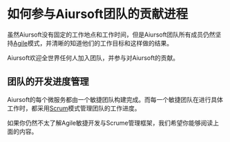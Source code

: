 # 如何参与Aiursoft团队的贡献进程

虽然Aiursoft没有固定的工作地点和工作时间，但是Aiursoft团队所有成员仍然坚持[Agile](./What%20is%20Agile.md)模式，并清晰的知道他们的工作目标和这样做的结果。

Aiursoft欢迎全世界任何人加入团队，并参与对Aiursoft的贡献。

## 团队的开发进度管理

Aiursoft的每个微服务都由一个敏捷团队构建完成。而每一个敏捷团队在进行具体工作时，都采用[Scrum](./What%20is%20Scrum.md)模式管理团队的工作进度。

如果你仍然不太了解Agile敏捷开发与Scrume管理框架，我们希望你能够阅读上面的内容。